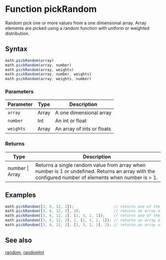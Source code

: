 <!-- Note: This file is automatically generated from source code comments. Changes made in this file will be overridden. -->

# Function pickRandom

Random pick one or more values from a one dimensional array.
Array elements are picked using a random function with uniform or weighted distribution.


## Syntax

```js
math.pickRandom(array)
math.pickRandom(array, number)
math.pickRandom(array, weights)
math.pickRandom(array, number, weights)
math.pickRandom(array, weights, number)
```

### Parameters

Parameter | Type | Description
--------- | ---- | -----------
`array` | Array | A one dimensional array
`number` | Int | An int or float
`weights` | Array | An array of ints or floats

### Returns

Type | Description
---- | -----------
number &#124; Array | Returns a single random value from array when number is 1 or undefined. Returns an array with the configured number of elements when number is > 1.


## Examples

```js
math.pickRandom([3, 6, 12, 2]);                  // returns one of the values in the array
math.pickRandom([3, 6, 12, 2], 2);               // returns an array of two of the values in the array
math.pickRandom([3, 6, 12, 2], [1, 3, 2, 1]);    // returns one of the values in the array with weighted distribution
math.pickRandom([3, 6, 12, 2], 2, [1, 3, 2, 1]); // returns an array of two of the values in the array with weighted distribution
math.pickRandom([3, 6, 12, 2], [1, 3, 2, 1], 2); // returns an array of two of the values in the array with weighted distribution
```


## See also

[random](random.md),
[randomInt](randomInt.md)

